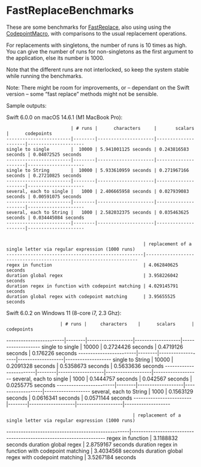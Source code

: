 # FastReplaceBenchmarks

These are some benchmarks for [FastReplace](https://github.com/stefanspringer1/FastReplace), also using using the [CodepointMacro](https://github.com/stefanspringer1/CodepointMacro), with comparisons to the usual replacement operations.

For replacements with singletons, the number of runs is 10 times as high. You can give the number of runs for non-singletons as the first argument to the application, else its number is 1000.

Note that the different runs are not interlocked, so keep the system stable while running the benchmarks.

Note: There might be room for improvements, or – dependant on the Swift version – some “fast replace” methods might not be sensible.

Sample outputs:

Swift 6.0.0 on macOS 14.6.1 (M1 MacBook Pro):

```text
                        | # runs |      characters     |       scalars       |      codepoints    
------------------------|--------|---------------------|---------------------|---------------------
single to single        |  10000 | 5.941001125 seconds | 0.243816583 seconds | 0.04072525 seconds 
------------------------|--------|---------------------|---------------------|---------------------
single to String        |  10000 | 5.933610959 seconds | 0.271967166 seconds | 0.27210825 seconds 
------------------------|--------|---------------------|---------------------|---------------------
several, each to single |   1000 | 2.406665958 seconds | 0.027939083 seconds | 0.00591075 seconds 
------------------------|--------|---------------------|---------------------|---------------------
several, each to String |   1000 | 2.582032375 seconds | 0.035463625 seconds | 0.034445084 seconds
------------------------|--------|---------------------|---------------------|---------------------


                                                   | replacement of a single letter via regular expression (1000 runs)
---------------------------------------------------|-------------------------------------------------------------------
regex in function                                  | 4.062840625 seconds
duration global regex                              | 3.958226042 seconds
duration regex in function with codepoint matching | 4.029145791 seconds
duration global regex with codepoint matching      | 3.95655525 seconds
```

Swift 6.0.2 on Windows 11 (8-core i7, 2.3 Ghz):

                        | # runs |     characters    |      scalars      |     codepoints
------------------------|--------|-------------------|-------------------|-------------------
single to single        |  10000 | 0.2724426 seconds | 0.4719126 seconds | 0.176226 seconds
------------------------|--------|-------------------|-------------------|-------------------
single to String        |  10000 | 0.2091328 seconds | 0.5358673 seconds | 0.5633636 seconds
------------------------|--------|-------------------|-------------------|-------------------
several, each to single |   1000 | 0.1444757 seconds | 0.042567 seconds  | 0.0255775 seconds
------------------------|--------|-------------------|-------------------|-------------------
several, each to String |   1000 | 0.1563129 seconds | 0.0616341 seconds | 0.0571144 seconds
------------------------|--------|-------------------|-------------------|-------------------


                                                   | replacement of a single letter via regular expression (1000 runs)
---------------------------------------------------|-------------------------------------------------------------------
regex in function                                  | 3.1188832 seconds
duration global regex                              | 2.8759167 seconds
duration regex in function with codepoint matching | 3.4034568 seconds
duration global regex with codepoint matching      | 3.5267184 seconds
